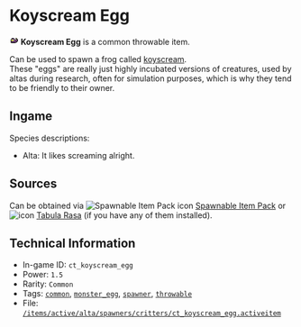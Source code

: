 # Koyscream Egg

<img src="https://raw.githubusercontent.com/Ceterai/Enternia/main/items/active/alta/spawners/critters/ct_koyscream_egg.png" alt="Koyscream Egg icon" loading="lazy" height="16px" width="auto" /> **Koyscream Egg** is a common throwable item.

Can be used to spawn a frog called [koyscream](https://ceterai.github.io/MyEnternia/Wiki/koyscream).  
These "eggs" are really just highly incubated versions of creatures, used by altas during research, often for simulation purposes, which is why they tend to be friendly to their owner.

## Ingame

Species descriptions:

- Alta: It likes screaming alright.

## Sources

Can be obtained via <img src="https://raw.githubusercontent.com/Silverfeelin/Starbound-SpawnableItemPack/master/interface/sip/iconSmall.png" alt="Spawnable Item Pack icon" width="18" height="14"/> [Spawnable Item Pack](https://steamcommunity.com/sharedfiles/filedetails/?id=733665104) or <img src="https://steamuserimages-a.akamaihd.net/ugc/263843960696222713/3EC9A7C005541F7D577EBCB8C5736B4EFC9973D6/" alt="icon" width="8" height="12"/> [Tabula Rasa](https://community.playstarbound.com/resources/the-tabula-rasa.3222/) (if you have any of them installed).

## Technical Information

- In-game ID: `ct_koyscream_egg`
- Power: `1.5`
- Rarity: `Common`
- Tags: [`common`](https://ceterai.github.io/MyEnternia/Wiki/Tags/Common), [`monster_egg`](https://ceterai.github.io/MyEnternia/Wiki/Tags/MonsterEgg), [`spawner`](https://ceterai.github.io/MyEnternia/Wiki/Tags/Spawner), [`throwable`](https://ceterai.github.io/MyEnternia/Wiki/Tags/Throwable)
- File: [`/items/active/alta/spawners/critters/ct_koyscream_egg.activeitem`](https://github.com/Ceterai/Enternia/blob/main/items/active/alta/spawners/critters/ct_koyscream_egg.activeitem)
